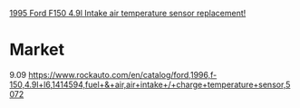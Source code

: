 [1995 Ford F150 4.9l Intake air temperature sensor replacement!](https://youtu.be/osbTi35ZxV4)

# Market
9.09 https://www.rockauto.com/en/catalog/ford,1996,f-150,4.9l+l6,1414594,fuel+&+air,air+intake+/+charge+temperature+sensor,5072
